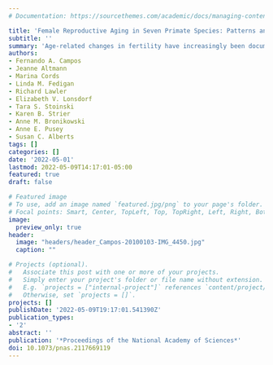 ```yaml
---
# Documentation: https://sourcethemes.com/academic/docs/managing-content/

title: 'Female Reproductive Aging in Seven Primate Species: Patterns and Consequences'
subtitle: ''
summary: 'Age-related changes in fertility have increasingly been documented in wild animal populations: In many species the youngest and oldest reproducers are disadvantaged relative to prime adults. How do these effects evolve, and what explains their diversity across species? Tackling this question requires detailed data on patterns of age-related reproductive performance in multiple animal species. Here, we compare patterns and consequences of age-related changes in female reproductive performance in seven primate populations that have been subjects of long-term continuous study for 29 to 57 y. We document evidence of age effects on fertility and on offspring performance in most, but not all, of these primate species. Specifically, females of six species showed longer interbirth intervals in the oldest age classes, youngest age classes, or both, and the oldest females also showed relatively fewer completed interbirth intervals. In addition, five species showed markedly lower survival among offspring born to the oldest mothers, and two species showed reduced survival for offspring born to both the youngest and the oldest mothers. In contrast, we found mixed evidence that maternal age affects the age at which daughters first reproduce: Only in muriquis and to some extent in chimpanzees, the only two species with female-biased dispersal, did relatively young mothers produce daughters that tended to have earlier first reproduction. Our findings demonstrate shared patterns as well as contrasts in age-related changes in female fertility across species of nonhuman primates and highlight species-specific behavior and life-history patterns as possible explanations for species-level differences.'
authors:
- Fernando A. Campos
- Jeanne Altmann
- Marina Cords
- Linda M. Fedigan
- Richard Lawler
- Elizabeth V. Lonsdorf
- Tara S. Stoinski
- Karen B. Strier
- Anne M. Bronikowski
- Anne E. Pusey
- Susan C. Alberts
tags: []
categories: []
date: '2022-05-01'
lastmod: 2022-05-09T14:17:01-05:00
featured: true
draft: false

# Featured image
# To use, add an image named `featured.jpg/png` to your page's folder.
# Focal points: Smart, Center, TopLeft, Top, TopRight, Left, Right, BottomLeft, Bottom, BottomRight.
image:
  preview_only: true
header:
  image: "headers/header_Campos-20100103-IMG_4450.jpg"
  caption: ""

# Projects (optional).
#   Associate this post with one or more of your projects.
#   Simply enter your project's folder or file name without extension.
#   E.g. `projects = ["internal-project"]` references `content/project/deep-learning/index.md`.
#   Otherwise, set `projects = []`.
projects: []
publishDate: '2022-05-09T19:17:01.541390Z'
publication_types:
- '2'
abstract: ''
publication: '*Proceedings of the National Academy of Sciences*'
doi: 10.1073/pnas.2117669119
---
```

